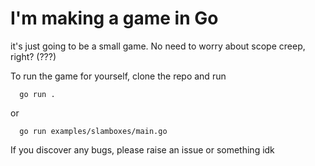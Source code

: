 # I'm making a game in Go

it's just going to be a small game. No need to worry about scope creep, right? (???)

To run the game for yourself, clone the repo and run 

```
  go run .
```

or

```
  go run examples/slamboxes/main.go
```

If you discover any bugs, please raise an issue or something idk

